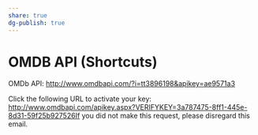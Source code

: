 ```yaml
---
share: true
dg-publish: true
---
```

# OMDB API (Shortcuts)
OMDb API: http://www.omdbapi.com/?i=tt3896198&apikey=ae9571a3

Click the following URL to activate your key: http://www.omdbapi.com/apikey.aspx?VERIFYKEY=3a787475-8ff1-445e-8d31-59f25b927526If you did not make this request, please disregard this email.

